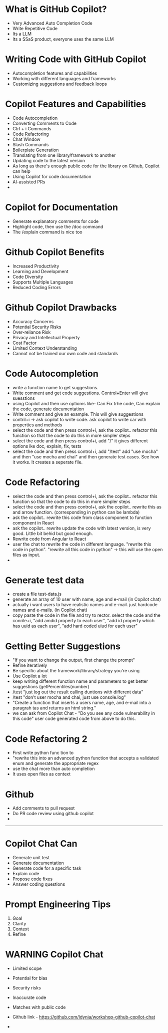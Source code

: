 # What is GitHub Copilot?
  - Very Advanced Auto Completion Code
  - Write Repetitive Code
  - Its a LLM
  - Its a SSaS product, everyone uses the same LLM

# Writing Code with GitHub Copilot
- Autocompletion features and capabilities
- Working with different languages and frameworks
- Customizing suggestions and feedback loops

# Copilot Features and Capabilities
  - Code Autocompletion
  - Converting Comments to Code
  - Ctrl + i Commands
  - Code Refactoring
  - Chat Window
  - Slash Commands
  - Boilerplate Generation
  - Translating from one library/framework to another
  - Updating code to the latest version
  - As long as there's enough public code for the library on Github, Copilot can help
  - Using Copilot for code documentation
  - AI-assisted PRs
  - 
# Copilot for Documentation
  - Generate explanatory comments for code
  - Highlight code, then use the /doc command
  - The /explain command is nice too

# Github Copilot Benefits
  - Increased Productivity
  - Learning and Development
  - Code Diversity
  - Supports Multiple Languages
  - Reduced Coding Errors

# Github Copilot Drawbacks
  - Accuracy Concerns
  - Potential Security Risks
  - Over-reliance Risk
  - Privacy and Intellectual Property
  - Cost Factor
  - Limited Context Understanding
  - Cannot not be trained our own code and standards
 
 
# Code Autocompletion
- write a function name to get suggestions.
- Write comment and get code suggestions. Control+Enter will give suesstions
- using Copilot and then use optioms like-  Can Fix trhe code, Can explain the code, generate documentation
- Write comment and give an example. This will give suggestions
- contril+i -> ask copilot to write code. ask copilot to write car with properties and methods
- select the code and then press control+i, ask the copilot.. refactor this function so that the code to do this in more simpler steps
- select the code and then press control+i, add "/" it gives different options ike doc, explain, fix, tests
- select the code and then press control+i, add "/test" add "use mocha" and then "use mocha and chai" and then generate test cases. See how it works. It creates a seperate file.

# Code Refactoring
- select the code and then press control+i, ask the copilot.. refactor this function so that the code to do this in more simpler steps
- select the code and then press control+i, ask the copilot.. rewrite this as and arrow function. (corresponding in python can be lambda)
-  ask the copilot.. rewrite this code from class component to function component in React
-  ask the copilot.. rewrite update the code with latest version, is very good. Little bit behid but good enough.
-  Rewrite code from Angular to React
-  user the chat to rewrite the code in different language. "rewrite this code in python". "rewrite all this code in python" -> this will use the open files as input.
-  

# Generate test data
- create a file test-data.js
- generate an array of 10 user with name, age and e-mail (in Copilot chat)
- actually i want users to have realistic names and e-mail. just hardcode names and e-mails. (in Copilot chat)
- copy paste the code in the file and try to rector. select the code and the conrile+i, "add amdid property to each user", "add id property which has uuid as each user", "add hard coded uiud for each user"


# Getting Better Suggestions
- "If you want to change the output, first change the prompt"
- Refine iteratively
- Be specific about the framework/library/strategy you're using
-  Use Copilot a lot
- keep writing different function name and parameters to get better suggestions (getPercentiles(number)
- /test "just log out the result calling duntions with different data"
- /test "don't user mocha and chai, just use console.log"
- "Create a function that inserts a users name, age, and e-mail into a paragrah tas and returns an html string."
- we can ask from Copilot Chat - "Do you see any code vulnerability in this code" user code generated code from above to do this.

# Code Refactoring 2
- First write python func tion to
- "rewrite this into an advanced python function that accepts a validated enum and generate the appropriate regex
- use the chat more than auto completion
- It uses open files as context

# Github
- Add comments to pull request
- Do PR code review using github copilot
- 
---------------------------
# Copilot Chat Can
  - Generate unit test
  - Generate documentation
  - Generate code for a specific task
  - Explain code
  - Propose code fixes
  - Answer coding questions

# Prompt Engineering Tips
  1. Goal
  2. Clarity
  3. Context
  4. Refine   

# WARNING Copilot Chat
- Limited scope
- Potential for bias
- Security risks
-  Inaccurate code
-  Matches with public code

-  Github link - https://github.com/ldynia/workshop-github-copilot-chat
-  
